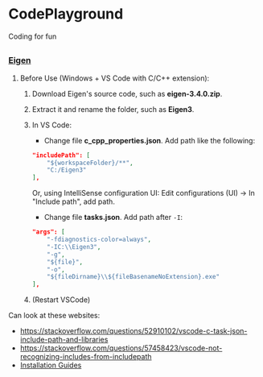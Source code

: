 # CodePlayground
Coding for fun


##

### [Eigen](https://eigen.tuxfamily.org/dox/index.html)
1. Before Use (Windows + VS Code with C/C++ extension):
    1. Download Eigen's source code, such as **eigen-3.4.0.zip**.
    2. Extract it and rename the folder, such as **Eigen3**. 
    3. In VS Code:
        - Change file **c_cpp_properties.json**. Add path like the following:
       
         ```json
         "includePath": [
             "${workspaceFolder}/**",
             "C:/Eigen3"
         ],
         ```
         Or, using IntelliSense configuration UI: Edit configurations (UI) -> In "Include path", add path.
        - Change file **tasks.json**. Add path after `-I`:

        ```json
        "args": [
            "-fdiagnostics-color=always",
            "-IC:\\Eigen3",
            "-g",
            "${file}",
            "-o",
            "${fileDirname}\\${fileBasenameNoExtension}.exe"
        ],
        ```
    4. (Restart VSCode)



Can look at these websites: 
- https://stackoverflow.com/questions/52910102/vscode-c-task-json-include-path-and-libraries
- https://stackoverflow.com/questions/57458423/vscode-not-recognizing-includes-from-includepath
- [Installation Guides](https://robots.uc3m.es/installation-guides/index.html])


